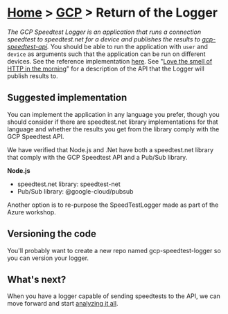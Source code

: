 [Home](../) > [GCP](index) > Return of the Logger
=======================================================
_The GCP Speedtest Logger is an application that runs a connection speedtest to speedtest.net for a device and publishes the results to [gcp-speedtest-api](love-the-smell-of-http)._ You should be able to run the application with `user` and `device` as arguments such that the application can be run on different devices.
See the reference implementation [here](https://github.com/cx-cloud-101/gcp-speedtest-logger).
See "[Love the smell of HTTP in the morning](love-the-smell-of-http)" for a description of the API that the Logger will publish results to.

Suggested implementation
------------------------
You can implement the application in any language you prefer, though you should consider if there are speedtest.net library implementations for that language and whether the results you get from the library comply with the GCP Speedtest API. 

We have verified that Node.js and .Net have both a speedtest.net library that comply with the GCP Speedtest API and a Pub/Sub library.

**Node.js**
* speedtest.net library: speedtest-net
* Pub/Sub library: @google-cloud/pubsub

Another option is to re-purpose the SpeedTestLogger made as part of the Azure workshop.

Versioning the code
-------------------
You'll probably want to create a new repo named gcp-speedtest-logger so you can version your logger.

What's next?
------------
When you have a logger capable of sending speedtests to the API, we can move forward and start [analyzing it all](analyzing-it-all).
